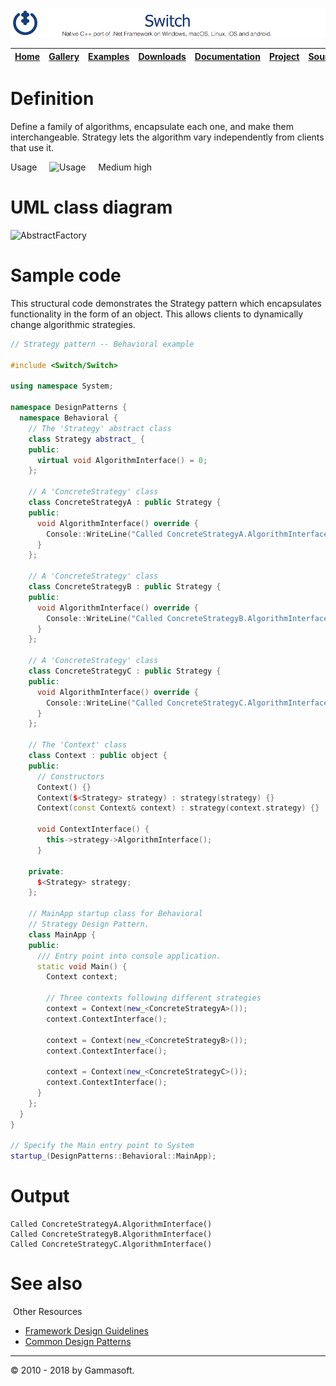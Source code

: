 [![Switch Header](Pictures/SwitchNativeC++port.png)](https://gammasoft71.wixsite.com/switch)

| [Home](Home.md) | [Gallery](Gallery.md) | [Examples](Examples.md) | [Downloads](Downloads.md) | [Documentation](Documentation.md) | [Project](https://sourceforge.net/projects/switchpro) | [Source](https://github.com/gammasoft71/switch) | [License](License.md) | [Gammasoft](https://gammasoft71.wixsite.com/gammasoft) |
|-----------------|-----------------------|-------------------------|-------------------------|-----------------------------------|-------------------------------------------------------|-------------------------------------------------|-----------------------|---------------------------------------------------------|

# Definition

Define a family of algorithms, encapsulate each one, and make them interchangeable. Strategy lets the algorithm vary independently from clients that use it.

Usage     ![Usage](Pictures/Usage4.png)     Medium high

# UML class diagram

![AbstractFactory](Pictures/DesignPatterns/strategy.gif)

# Sample code

This structural code demonstrates the Strategy pattern which encapsulates functionality in the form of an object. This allows clients to dynamically change algorithmic strategies.

```c++
// Strategy pattern -- Behavioral example
 
#include <Switch/Switch>
 
using namespace System;
 
namespace DesignPatterns {
  namespace Behavioral {
    // The 'Strategy' abstract class
    class Strategy abstract_ {
    public:
      virtual void AlgorithmInterface() = 0;
    };
    
    // A 'ConcreteStrategy' class
    class ConcreteStrategyA : public Strategy {
    public:
      void AlgorithmInterface() override {
        Console::WriteLine("Called ConcreteStrategyA.AlgorithmInterface()");
      }
    };
    
    // A 'ConcreteStrategy' class
    class ConcreteStrategyB : public Strategy {
    public:
      void AlgorithmInterface() override {
        Console::WriteLine("Called ConcreteStrategyB.AlgorithmInterface()");
      }
    };
    
    // A 'ConcreteStrategy' class
    class ConcreteStrategyC : public Strategy {
    public:
      void AlgorithmInterface() override {
        Console::WriteLine("Called ConcreteStrategyC.AlgorithmInterface()");
      }
    };
    
    // The 'Context' class
    class Context : public object {
    public:
      // Constructors
      Context() {}
      Context($<Strategy> strategy) : strategy(strategy) {}
      Context(const Context& context) : strategy(context.strategy) {}
      
      void ContextInterface() {
        this->strategy->AlgorithmInterface();
      }
 
    private:
      $<Strategy> strategy;
    };
    
    // MainApp startup class for Behavioral
    // Strategy Design Pattern.
    class MainApp {
    public:
      /// Entry point into console application.
      static void Main() {
        Context context;
        
        // Three contexts following different strategies
        context = Context(new_<ConcreteStrategyA>());
        context.ContextInterface();
        
        context = Context(new_<ConcreteStrategyB>());
        context.ContextInterface();
        
        context = Context(new_<ConcreteStrategyC>());
        context.ContextInterface();
      }
    };
  }
}
 
// Specify the Main entry point to System
startup_(DesignPatterns::Behavioral::MainApp);
```

# Output

```
Called ConcreteStrategyA.AlgorithmInterface()
Called ConcreteStrategyB.AlgorithmInterface()
Called ConcreteStrategyC.AlgorithmInterface()
```

# See also
​
Other Resources

* [Framework Design Guidelines](FrameworkDesignGuidelines.md)
* [Common Design Patterns](CommonDesignPatterns.md)

______________________________________________________________________________________________

© 2010 - 2018 by Gammasoft.

